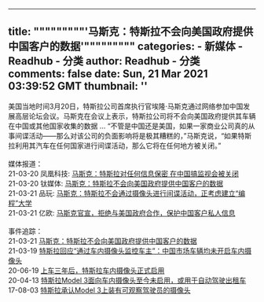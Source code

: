 
---
title: """""""""'马斯克：特斯拉不会向美国政府提供中国客户的数据'"""""""""
categories: 
    - 新媒体
    - Readhub - 分类
author: Readhub - 分类
comments: false
date: Sun, 21 Mar 2021 03:39:52 GMT
thumbnail: ''
---

<div>   
美国当地时间3月20日，特斯拉公司首席执行官埃隆·马斯克通过网络参加中国发展高层论坛会议。马斯克在会议上表示，特斯拉公司将不会向美国政府提供其车辆在中国或其他国家收集的数据 ... “不管是中国还是美国，如果一家商业公司真的从事间谍活动——那么对该公司的负面影响将是极其糟糕的，”马斯克说，“如果特斯拉利用其汽车在任何国家进行间谍活动，那么它将在任何地方被关闭。”<br><br>媒体报道：<br>21-03-20 凤凰科技: <a href="https://tech.ifeng.com/c/84lViK46MP2">马斯克：特斯拉对任何信息保密 在中国搞监视会被关闭</a><br>21-03-20 钛媒体: <a href="https://www.tmtpost.com/nictation/5108617.html">马斯克：特斯拉不会向美国政府提供中国客户的数据</a><br>21-03-21 品玩: <a href="https://www.pingwest.com/w/234332">马斯克：特斯拉不会通过摄像头进行间谍活动，正考虑建立“编程”大学</a><br>21-03-21 亿欧: <a href="https://iyiou.com/news/202103221015705">马斯克官宣，拒绝与美国政府合作，保护中国客户私人信息</a><br><br>事件追踪：<br>21-03-21 <a href="https://readhub.cn/topic/84LAC0e4Aac">马斯克：特斯拉不会向美国政府提供中国客户的数据</a><br>21-03-19 <a href="https://readhub.cn/topic/84K7VX8PImy">特斯拉回应“通过车内摄像头监控车主”：中国市场车辆均未开启车内摄像头</a><br>20-06-19 <a href="https://readhub.cn/topic/7XqpDIJDaGi">上车三年后，特斯拉车内摄像头正式启用</a><br>20-04-13 <a href="https://readhub.cn/topic/7VDromDyzD5">特斯拉Model 3面向车内摄像头至今未启用，或用于自动驾驶出租车</a><br>17-08-03 <a href="https://readhub.cn/topic/4hcwLVG7c2I">特斯拉承认Model 3上装有可观察驾驶员的摄像头</a>  
</div>
            